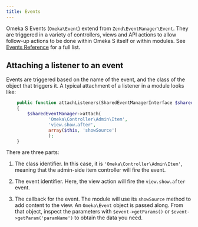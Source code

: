 ```yaml
---
title: Events
---
```


Omeka S Events (`Omeka\Event`) extend from `Zend\EventManager\Event`. They are triggered in a variety of controllers, views and API actions to allow follow-up actions to be done within Omeka S itself or within modules. See [Events Reference](../reference/events.md) for a full list.

## Attaching a listener to an event

Events are triggered based on the name of the event, and the class of the object that triggers it. A typical attachment of a listener in a module looks like:

```php
    public function attachListeners(SharedEventManagerInterface $sharedEventManager) 
    {
        $sharedEventManager->attach(
                'Omeka\Controller\Admin\Item',
                'view.show.after',
                array($this, 'showSource')
                );
    }

```

There are three parts:

1. The class identifier. In this case, it is `'Omeka\Controller\Admin\Item'`, meaning that the admin-side item controller will fire the event.

2. The event identifier. Here, the view action will fire the `view.show.after` event.

3. The callback for the event. The module will use its `showSource` method to add content to the view. An `Omeka\Event` object is passed along. From that object, inspect the parameters with `$event->getParams()` or `$event->getParam('paramName')` to obtain the data you need.

